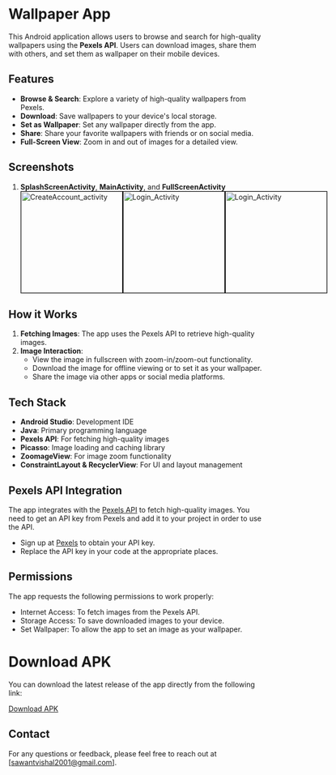 # Wallpaper App

This Android application allows users to browse and search for high-quality wallpapers using the **Pexels API**. Users can download images, share them with others, 
and set them as wallpaper on their mobile devices.


## Features

- **Browse & Search**: Explore a variety of high-quality wallpapers from Pexels.
- **Download**: Save wallpapers to your device's local storage.
- **Set as Wallpaper**: Set any wallpaper directly from the app.
- **Share**: Share your favorite wallpapers with friends or on social media.
- **Full-Screen View**: Zoom in and out of images for a detailed view.


## Screenshots

1. **SplashScreenActivity**, **MainActivity**, and **FullScreenActivity**  
   <div style="display: flex; justify-content: space-between;">
      <img src="https://github.com/user-attachments/assets/db42f59a-97c7-410a-bb3a-6e3f1d032e51" alt="CreateAccount_activity" width="200" style="border: 1px solid #000;">
      <img src="https://github.com/user-attachments/assets/2c0e06bb-0d1d-4a13-b575-0a78a3cbdc4b" alt="Login_Activity" width="200" style="border: 1px solid #000;">
      <img src="https://github.com/user-attachments/assets/a62884ac-9e75-4f86-bf54-8bd89b8e8cbd" alt="Login_Activity" width="200" style="border: 1px solid #000;">
  </div>



## How it Works

1. **Fetching Images**: The app uses the Pexels API to retrieve high-quality images.
2. **Image Interaction**:
   - View the image in fullscreen with zoom-in/zoom-out functionality.
   - Download the image for offline viewing or to set it as your wallpaper.
   - Share the image via other apps or social media platforms.


## Tech Stack

- **Android Studio**: Development IDE
- **Java**: Primary programming language
- **Pexels API**: For fetching high-quality images
- **Picasso**: Image loading and caching library
- **ZoomageView**: For image zoom functionality
- **ConstraintLayout & RecyclerView**: For UI and layout management


## Pexels API Integration

The app integrates with the [Pexels API](https://www.pexels.com/api/) to fetch high-quality images. You need to get an API key from Pexels and add it to your project in order
to use the API.

- Sign up at [Pexels](https://www.pexels.com/api/) to obtain your API key.
- Replace the API key in your code at the appropriate places.


## Permissions

The app requests the following permissions to work properly:

- Internet Access: To fetch images from the Pexels API.
- Storage Access: To save downloaded images to your device.
- Set Wallpaper: To allow the app to set an image as your wallpaper.


# Download APK

You can download the latest release of the app directly from the following link:

[Download APK](app/release/app-release.apk)


## Contact

For any questions or feedback, please feel free to reach out at [sawantvishal2001@gmail.com].  


